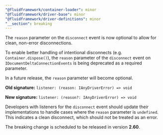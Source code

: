 ```yaml
---
"@fluidframework/container-loader": minor
"@fluidframework/driver-base": minor
"@fluidframework/driver-definitions": minor
"__section": breaking
---
```

The `reason` parameter on the `disconnect` event is now optional to allow for clean, non-error disconnections.

To enable better handling of intentional disconnects (e.g. `Container.dispose()`), the `reason` parameter of the `disconnect` event on `IDocumentDeltaConnectionEvents` is being deprecated as a required parameter.

In a future release, the `reason` parameter will become optional.

**Old signature:**
`listener: (reason: IAnyDriverError) => void`

**New signature:**
`listener: (reason?: IAnyDriverError) => void`

Developers with listeners for the `disconnect` event should update their implementations to handle cases where the `reason` parameter is `undefined`.
This indicates a clean disconnect, which should not be treated as an error.

The breaking change is scheduled to be released in version **2.60**.
